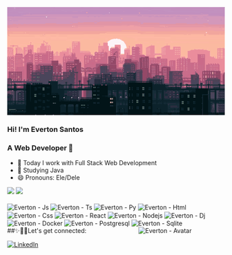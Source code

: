 <div align="center">
 <img align="center" alt="cidade" height="250" width="100%" src="https://github.com/everton754/everton754/blob/main/pixel-city-chill.gif">
</div>

### Hi! I'm Everton Santos 
###   A Web Developer 👋

- 🔭 Today I work with Full Stack Web Development
- 🌱 Studying Java
- 😄 Pronouns: Ele/Dele

<div>
  <img height="180em" src="https://github-readme-stats.vercel.app/api?username=everton754&show_icons=true&theme=tokyonight&include_all_commits=true&count_private=true"/>
  <img height="180em" src="https://github-readme-stats.vercel.app/api/top-langs/?username=everton754&show_icons=true&theme=tokyonight&include_all_commits=true&count_private=true"/>
</div>
<div style="display: inline_block"><br>
 <img align="center" alt="Everton - Js" height="30" width="40" src="https://cdn.jsdelivr.net/gh/devicons/devicon/icons/javascript/javascript-original.svg">
 <img align="center" alt="Everton - Ts" height="30" width="40" src="https://cdn.jsdelivr.net/gh/devicons/devicon/icons/typescript/typescript-original.svg">
 <img align="center" alt="Everton - Py" height="30" width="40" src="https://cdn.jsdelivr.net/gh/devicons/devicon/icons/python/python-original.svg">
 <img align="center" alt="Everton - Html" height="30" width="40" src="https://cdn.jsdelivr.net/gh/devicons/devicon/icons/html5/html5-original.svg">
 <img align="center" alt="Everton - Css" height="30" width="40" src="https://cdn.jsdelivr.net/gh/devicons/devicon/icons/css3/css3-original.svg">
 <img align="center" alt="Everton - React" height="30" width="40" src="https://cdn.jsdelivr.net/gh/devicons/devicon/icons/react/react-original.svg">
 <img align="center" alt="Everton - Nodejs" height="30" width="40" src="https://cdn.jsdelivr.net/gh/devicons/devicon/icons/nodejs/nodejs-original.svg">
 <img align="center" alt="Everton - Dj" height="30" width="40" src="https://cdn.jsdelivr.net/gh/devicons/devicon/icons/django/django-plain.svg">
 <img align="center" alt="Everton - Docker" height="50" width="60" src="https://cdn.jsdelivr.net/gh/devicons/devicon/icons/docker/docker-original.svg">
 <img align="center" alt="Everton - Postgresql" height="40" width="50" src="https://cdn.jsdelivr.net/gh/devicons/devicon/icons/postgresql/postgresql-original-wordmark.svg">
 <img align="center" alt="Everton - Sqlite" height="60" width="70" src="https://cdn.jsdelivr.net/gh/devicons/devicon/icons/sqlite/sqlite-original-wordmark.svg">
 <img align="right" alt="Everton - Avatar" height="180" width="200" src="https://user-images.githubusercontent.com/98766415/196044932-58f42346-764a-456d-b1ec-9af02c799908.png">
</div>
##✨👨‍💻Let's get connected:

[![LinkedIn](https://img.shields.io/badge/LinkedIn-0077B5?style=for-the-badge&logo=linkedin&logoColor=white)](https://www.linkedin.com/in/evert0n-sant0s/)
